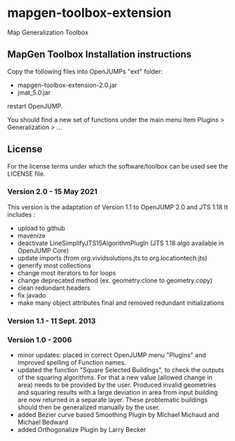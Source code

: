 # mapgen-toolbox-extension
Map Generalization Toolbox

## MapGen Toolbox Installation instructions

Copy the following files into OpenJUMPs "ext" folder:
- mapgen-toolbox-extension-2.0.jar
- jmat_5.0.jar

restart OpenJUMP.

You should find a new set of functions under the main menu item
Plugins > Generalization > ...

## License
For the license terms under which the software/toolbox can be used see the LICENSE file.


### Version 2.0 - 15 May 2021

This version is the adaptation of Version 1.1 to OpenJUMP 2.0 and JTS 1.18
It includes :
- upload to github
- mavenize
- deactivate LineSimplifyJTS15AlgorithmPlugIn (JTS 1.18 algo available in OpenJUMP Core)
- update imports (from org.vividsolutions.jts to org.locationtech.jts)
- generify most collections
- change most iterators to for loops
- change deprecated method (ex. geometry.clone to geometry.copy)
- clean redundant headers
- fix javado
- make many object attributes final and removed redundant initializations


### Version 1.1 - 11 Sept. 2013


### Version 1.0 - 2006

- minor updates: placed in correct OpenJUMP menu "Plugins" and improved spelling of Function names.
- updated the function "Square Selected Buildings", to check the outputs of the squaring algorithms. 
  For that a new value (allowed change in area) needs to be provided by the user. 
  Produced invalid geometries and squaring results with a large deviation in area from input building are now returned in a separate layer. 
  These problematic buildings should then be generalized manually by the user.
- added Bezier curve based Smoothing Plugin by Michael Michaud and Michael Bedward
- added Orthogonalize Plugin by Larry Becker 
